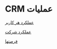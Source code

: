 # CRM عملیات


[عملکرد هر کاربر](https://github.com/1stco/PayamGostarDocs/blob/master/help%202.5.4/Management-and-reports/reports-crm/operation-CRM/Each-user's-performance/Each-user's-performance.md)

[عملکرد شرکت](https://github.com/1stco/PayamGostarDocs/blob/master/help%202.5.4/Management-and-reports/reports-crm/operation-CRM/company's-performance/company's%20performance.md)

[فرصتها](https://github.com/1stco/PayamGostarDocs/blob/master/help%202.5.4/Management-and-reports/reports-crm/operation-CRM/opportunities/pportunities.md)

